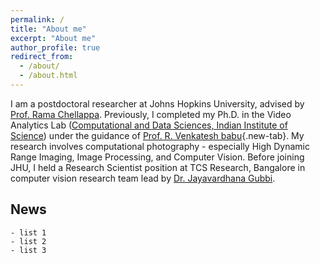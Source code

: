 ```yaml
---
permalink: /
title: "About me"
excerpt: "About me"
author_profile: true
redirect_from: 
  - /about/
  - /about.html
---
```


I am a postdoctoral researcher at Johns Hopkins University, advised by [Prof. Rama Chellappa](https://engineering.jhu.edu/ece/faculty/rama-chellappa/). Previously, I completed my Ph.D. in the Video Analytics Lab ([Computational and Data Sciences, Indian Institute of Science](http://cds.iisc.ac.in/)) under the guidance of [Prof. R. Venkatesh babu](http://cds.iisc.ac.in/faculty/venky/){.new-tab}. My research involves computational photography - especially High Dynamic Range Imaging, Image Processing, and Computer Vision. Before joining JHU, I held a Research Scientist position at TCS Research, Bangalore in computer vision research team lead by [Dr. Jayavardhana Gubbi](https://scholar.google.com.au/citations?user=Ec2g4ewAAAAJ&hl=en). 

## News
    - list 1
    - list 2
    - list 3
